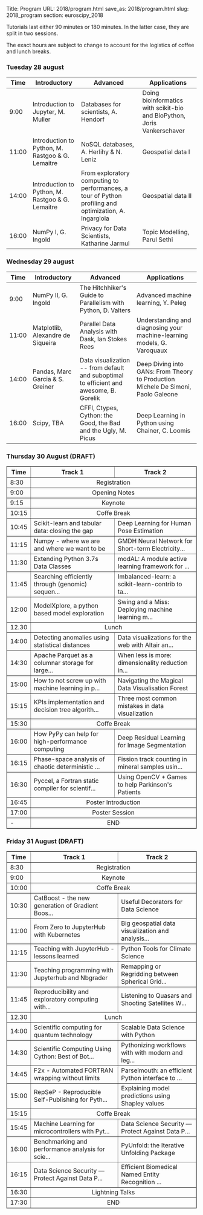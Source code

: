 Title: Program
URL: 2018/program.html
save_as: 2018/program.html
slug: 2018_program
section: euroscipy_2018

Tutorials last either 90 minutes or 180 minutes. In the latter case, they are split in two
sessions.

The exact hours are subject to change to account for the logistics of coffee and lunch
breaks.

### Tuesday 28 august

Time           | Introductory                  | Advanced                 | Applications
-------------- | ----------------------------- | ------------------------ | -------------------
      9:00     | Introduction to Jupyter, M. Muller | Databases for scientists, A. Hendorf | Doing bioinformatics with scikit-bio and BioPython, Joris Vankerschaver
     11:00     | Introduction to Python, M. Rastgoo & G. Lemaitre | NoSQL databases, A. Herlihy & N. Leniz | Geospatial data I
     14:00     | Introduction to Python, M. Rastgoo & G. Lemaitre | From exploratory computing to performances, a tour of Python profiling and optimization, A. Ingargiola | Geospatial data II
     16:00     | NumPy I, G. Ingold    | Privacy for Data Scientists, Katharine Jarmul | Topic Modelling, Parul Sethi


### Wednesday 29 august


Time           | Introductory                  | Advanced                 | Applications
-------------- | ----------------------------- | ------------------------ | -------------------
      9:00     | NumPy II, G. Ingold           | The Hitchhiker's Guide to Parallelism with Python, D. Valters | Advanced machine learning, Y. Peleg
     11:00     | Matplotlib, Alexandre de Siqueira | Parallel Data Analysis with Dask, Ian Stokes Rees | Understanding and diagnosing your machine-learning models, G. Varoquaux
     14:00     | Pandas, Marc Garcia & S. Greiner | Data visualization -- from default and suboptimal to efficient and awesome, B. Gorelik | Deep Diving into GANs: From Theory to Production Michele De Simoni, Paolo Galeone
     16:00     | Scipy, TBA                    | CFFI, Ctypes, Cython: the Good, the Bad and the Ugly, M. Picus |Deep Learning in Python using Chainer, C. Loomis

### Thursday 30 August (DRAFT)
<table border="1" class="dataframe">
  <thead>
    <tr style="text-align: center;">
	   <th>Time</th>
      <th>Track 1</th>
      <th>Track 2</th>
    </tr>
  </thead>
  <tbody>
    <tr>
      <td>8:30</td>
      <td colspan=2 align=center>Registration</td>
    </tr>
    <tr>
      <td>9:00</td>
      <td colspan=2 align=center>Opening Notes</td>
    </tr>
    <tr>
      <td>9:15</td>
      <td colspan=2 align=center>Keynote</td>
    </tr>
    <tr>
      <td>10:15</td>
      <td colspan=2 align=center>Coffe Break</td>
    </tr>
    <tr>
      <td>10:45</td>
      <td>Scikit-learn and tabular data: closing the gap</td>
      <td>Deep Learning for Human Pose Estimation</td>
    </tr>
    <tr>
      <td>11:15</td>
      <td>Numpy - where we are and where we want to be</td>
      <td>GMDH Neural Network for Short-term Electricity...</td>
    </tr>
    <tr>
      <td>11:30</td>
      <td>Extending Python 3.7s Data Classes</td>
      <td>modAL: A module active learning framework for ...</td>
    </tr>
    <tr>
      <td>11:45</td>
      <td>Searching efficiently through (genomic) sequen...</td>
      <td>Imbalanced-learn: a scikit-learn-contrib to ta...</td>
    </tr>
    <tr>
      <td>12:00</td>
      <td>ModelXplore, a python based model exploration</td>
      <td>Swing and a Miss: Deploying machine learning m...</td>
    </tr>
    <tr>
      <td>12.30</td>
      <td colspan=2 align=center>Lunch</td>
    </tr>
    <tr>
      <td>14:00</td>
      <td>Detecting anomalies using statistical distances</td>
      <td>Data visualizations for the web with Altair an...</td>
    </tr>
    <tr>
      <td>14:30</td>
      <td>Apache Parquet as a columnar storage for large...</td>
      <td>When less is more: dimensionality reduction in...</td>
    </tr>
    <tr>
      <td>15:00</td>
      <td>How to not screw up with machine learning in p...</td>
      <td>Navigating the Magical Data Visualisation Forest</td>
    </tr>
    <tr>
      <td>15:15</td>
      <td>KPIs implementation and decision tree algorith...</td>
      <td>Three most common mistakes in data visualization</td>
    </tr>
    <tr>
      <td>15:30</td>
      <td colspan=2 align=center>Coffe Break</td>
    </tr>
    <tr>
      <td>16:00</td>
      <td>How PyPy can help for high-performance computing</td>
      <td>Deep Residual Learning for Image Segmentation</td>
    </tr>
    <tr>
      <td>16:15</td>
      <td>Phase-space analysis of chaotic deterministic ...</td>
      <td>Fission track counting in mineral samples usin...</td>
    </tr>
    <tr>
      <td>16:30</td>
      <td>Pyccel, a Fortran static compiler for scientif...</td>
      <td>Using OpenCV + Games to help Parkinson's Patients</td>
    </tr>
    <tr>
      <td>16:45</td>
      <td colspan=2 align=center>Poster Introduction</td>
    </tr>
    <tr>
      <td>17:00</td>
      <td colspan=2 align=center>Poster Session</td>
    </tr>
    <tr>
      <td>-</td>
      <td colspan=2 align=center>END</td>
    </tr>
    </tbody>
  </table>

### Friday 31 August (DRAFT)



  <table border="1" class="dataframe">
    <thead>
    <tr style="text-align: center;">
      <th>Time</th>
      <th>Track 1</th>
      <th>Track 2</th>
    </tr>
  </thead>
  <tbody>
     <tr>
      <td>8:30</td>
      <td colspan=2 align=center>Registration</td>
    </tr>
    <tr>
      <td>9:00</td>
      <td colspan=2 align=center>Keynote</td>
    </tr>
    <tr>
      <td>10:00</td>
      <td colspan=2 align=center>Coffe Break</td>
    </tr>
    <tr>
      <td>10:30</td>
      <td>CatBoost - the new generation of Gradient Boos...</td>
      <td>Useful Decorators for Data Science</td>
    </tr>
    <tr>
      <td>11:00</td>
      <td>From Zero to JupyterHub with Kubernetes</td>
      <td>Big geospatial data visualization and analysis...</td>
    </tr>
    <tr>
      <td>11:15</td>
      <td>Teaching with JupyterHub - lessons learned</td>
      <td>Python Tools for Climate Science</td>
    </tr>
    <tr>
      <td>11:30</td>
      <td>Teaching programming with Jupyterhub and Nbgrader</td>
      <td>Remapping or Regridding between Spherical Grid...</td>
    </tr>
    <tr>
      <td>11:45</td>
      <td>Reproducibility and exploratory computing with...</td>
      <td>Listening to Quasars and Shooting Satellites W...</td>
    </tr>
    <tr>
      <td>12.30</td>
      <td colspan=2 align=center>Lunch</td>
    </tr>
    <tr>
      <td>14:00</td>
      <td>Scientific computing for quantum technology</td>
      <td>Scalable Data Science with Python</td>
    </tr>
    <tr>
      <td>14:30</td>
      <td>Scientific Computing Using Cython: Best of Bot...</td>
      <td>Pythonizing workflows with with modern and leg...</td>
    </tr>
    <tr>
      <td>14:45</td>
      <td>F2x - Automated FORTRAN wrapping without limits</td>
      <td>Parselmouth: an efficient Python interface to ...</td>
    </tr>
    <tr>
      <td>15:00</td>
      <td>RepSeP - Reproducible Self-Publishing for Pyth...</td>
      <td>Explaining model predictions using Shapley values</td>
    </tr>
    <tr>
      <td>15:15</td>
      <td colspan=2 align=center>Coffe Break</td>
    </tr>
    <tr>
      <td>15:45</td>
      <td>Machine Learning for microcontrollers with Pyt...</td>
      <td>Data Science Security — Protect Against Data P...</td>
    </tr>
    <tr>
      <td>16:00</td>
      <td>Benchmarking and performance analysis for scie...</td>
      <td>PyUnfold: the Iterative Unfolding Package</td>
    </tr>
    <tr>
      <td>16:15</td>
      <td>Data Science Security — Protect Against Data P...</td>
      <td>Efficient Biomedical Named Entity Recognition ...</td>
    </tr>
    <tr>
      <td>16:30</td>
      <td colspan=2 align=center>Lightning Talks</td>
    </tr>
    <tr>
      <td>17:30</td>
      <td colspan=2 align=center>END</td>
    </tr>
  </tbody>
</table>
